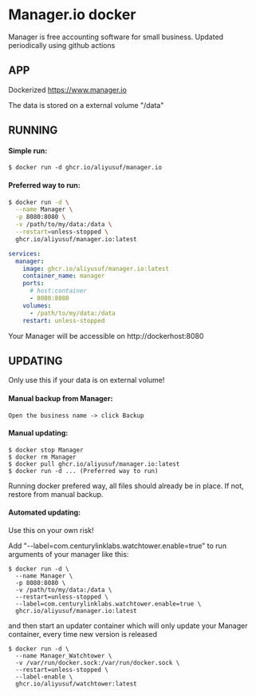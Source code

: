 # Manager.io docker

Manager is free accounting software for small business. Updated periodically using github actions

## APP

Dockerized https://www.manager.io

The data is stored on a external volume "/data"

## RUNNING

#### Simple run:

```
$ docker run -d ghcr.io/aliyusuf/manager.io
```

#### Preferred way to run:

```bash
$ docker run -d \
  --name Manager \
  -p 8080:8080 \
  -v /path/to/my/data:/data \
  --restart=unless-stopped \
  ghcr.io/aliyusuf/manager.io:latest
```

```yaml
services:
  manager:
    image: ghcr.io/aliyusuf/manager.io:latest
    container_name: manager
    ports:
      # host:container
      - 8080:8080
    volumes:
      - /path/to/my/data:/data
    restart: unless-stopped
```

Your Manager will be accessible on http://dockerhost:8080

## UPDATING

<Warning>Only use this if your data is on external volume!</Warning>

#### Manual backup from Manager:

```
Open the business name -> click Backup
```

#### Manual updating:

```
$ docker stop Manager
$ docker rm Manager
$ docker pull ghcr.io/aliyusuf/manager.io:latest
$ docker run -d ... (Preferred way to run)
```

Running docker prefered way, all files should already be in place. If not, restore from manual backup.

#### Automated updating:

<Warning>Use this on your own risk!</Warning>

Add "--label=com.centurylinklabs.watchtower.enable=true" to run arguments of your manager like this:

```
$ docker run -d \
  --name Manager \
  -p 8080:8080 \
  -v /path/to/my/data:/data \
  --restart=unless-stopped \
  --label=com.centurylinklabs.watchtower.enable=true \
  ghcr.io/aliyusuf/manager.io:latest
```

and then start an updater container which will only update your Manager container, every time new version is released

```
$ docker run -d \
  --name Manager_Watchtower \
  -v /var/run/docker.sock:/var/run/docker.sock \
  --restart=unless-stopped \
  --label-enable \
  ghcr.io/aliyusuf/watchtower:latest
```
